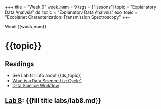 +++
title = "Week 9"
week_num = 9
tags = ["lessons"]
topic = "Explanatory Data Analysis"
ds_topic = "Explanatory Data Analysis"
exo_topic =  "Exoplanet Characterization: Transmission Spectroscopy"
+++

Week {{week_num}}
# {{topic}}

## Readings
- See Lab for info about {{ds_topic}}
- [What is a Data Science Life Cycle?](https://www.datascience-pm.com/data-science-life-cycle/)
- [Data Science Workflow](https://www.datascience-pm.com/data-science-workflow/)

## [Lab 8](../../labs/lab8/): {{fill title labs/lab8.md}}

